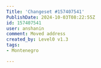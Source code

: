 ```yaml
---
Title: 'Changeset #157407541'
PublishDate: 2024-10-03T08:22:55Z
id: 157407541
user: anshanin
comment: Moved address
created_by: Level0 v1.3
tags:
- Montenegro

---
```

